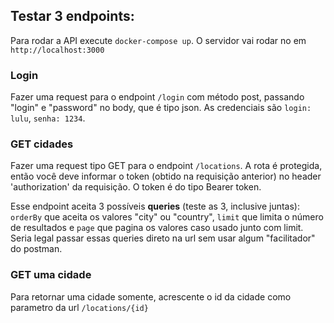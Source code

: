 ## Testar 3 endpoints: 

Para rodar a API execute `docker-compose up`. O servidor vai rodar no em `http://localhost:3000`


### Login

Fazer uma request para o endpoint `/login` com método post, passando "login" e "password" no body, que é tipo json. As credenciais são `login: lulu`, `senha: 1234`. 

### GET cidades

Fazer uma request tipo GET para o endpoint `/locations`. A rota é protegida, então você deve informar o token (obtido na requisição anterior) no header 'authorization' da requisição. O token é do tipo Bearer token.

Esse endpoint aceita 3 possíveis **queries** (teste as 3, inclusive juntas): `orderBy` que aceita os valores "city" ou "country", `limit` que limita o número de resultados e `page` que pagina os valores caso usado junto com limit. Seria legal passar essas queries direto na url sem usar algum "facilitador" do postman.

### GET uma cidade

Para retornar uma cidade somente, acrescente o id da cidade como parametro da url `/locations/{id}` 